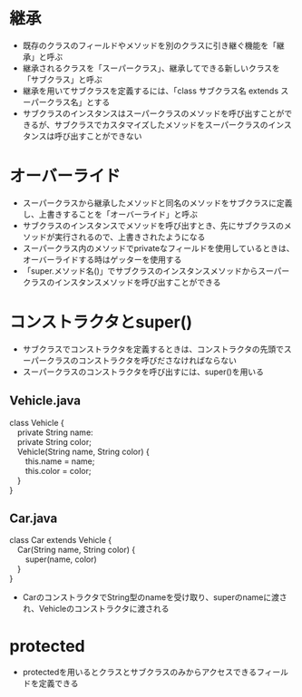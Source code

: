 # 継承
- 既存のクラスのフィールドやメソッドを別のクラスに引き継ぐ機能を「継承」と呼ぶ
- 継承されるクラスを「スーパークラス」、継承してできる新しいクラスを「サブクラス」と呼ぶ
- 継承を用いてサブクラスを定義するには、「class サブクラス名 extends スーパークラス名」とする
- サブクラスのインスタンスはスーパークラスのメソッドを呼び出すことができるが、サブクラスでカスタマイズしたメソッドをスーパークラスのインスタンスは呼び出すことができない

# オーバーライド
- スーパークラスから継承したメソッドと同名のメソッドをサブクラスに定義し、上書きすることを「オーバーライド」と呼ぶ
- サブクラスのインスタンスでメソッドを呼び出すとき、先にサブクラスのメソッドが実行されるので、上書きされたようになる
- スーパークラス内のメソッドでprivateなフィールドを使用しているときは、オーバーライドする時はゲッターを使用する
- 「super.メソッド名()」でサブクラスのインスタンスメソッドからスーパークラスのインスタンスメソッドを呼び出すことができる

# コンストラクタとsuper()
- サブクラスでコンストラクタを定義するときは、コンストラクタの先頭でスーパークラスのコンストラクタを呼びださなければならない
- スーパークラスのコンストラクタを呼び出すには、super()を用いる
## Vehicle.java
class Vehicle {  
&emsp;private String name:  
&emsp;private String color;  
&emsp;Vehicle(String name, String color) {  
&emsp;&emsp;this.name = name;  
&emsp;&emsp;this.color = color;  
&emsp;}  
}
## Car.java
class Car extends Vehicle {  
&emsp;Car(String name, String color) {  
&emsp;&emsp;super(name, color)  
&emsp;}  
}  
- CarのコンストラクタでString型のnameを受け取り、superのnameに渡され、Vehicleのコンストラクタに渡される

# protected
- protectedを用いるとクラスとサブクラスのみからアクセスできるフィールドを定義できる
